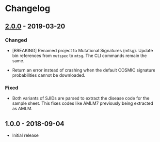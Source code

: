 # Changelog

## [2.0.0] - 2019-03-20

### Changed

  * [BREAKING] Renamed project to Mutational Signatures (mtsg). Update bin
    references from `mutspec` to `mtsg`. The CLI commands remain the same.

  * Return an error instead of crashing when the default COSMIC signature
    probabilities cannot be downloaded.

### Fixed

  * Both variants of SJIDs are parsed to extract the disease code for the
    sample sheet. This fixes codes like AMLM7 previously being extracted as
    AMLM.

## 1.0.0 - 2018-09-04

  * Initial release

[2.0.0]: https://github.com/stjude/mtsg/compare/v1.0.0...v2.0.0
